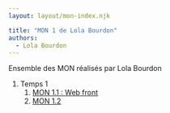```yaml
---
layout: layout/mon-index.njk

title: "MON 1 de Lola Bourdon"
authors:
  - Lola Bourdon
---
```


Ensemble des MON réalisés par Lola Bourdon

1. Temps 1
    1. [MON 1.1 : Web front](./temps-1.1)
    2. [MON 1.2](./temps-1.2)

